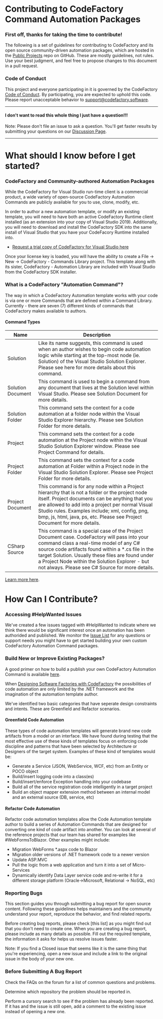 # Contributing to CodeFactory Command Automation Packages 

### First off, thanks for taking the time to contribute! 

The following is a set of guidelines for contributing to CodeFactory and its open source community-driven automation packages, which are hosted in the [Public Projects](https://github.com/CodeFactoryLLC/Public-Projects) repo on GitHub. These are mostly guidelines, not rules. Use your best judgment, and feel free to propose changes to this document in a pull request. 

### Code of Conduct 

This project and everyone participating in it is governed by the CodeFactory [Code of Conduct](https://github.com/CodeFactoryLLC/Public-Projects/blob/master/Code_Of_Conduct.md). By participating, you are expected to uphold this code. Please report unacceptable behavior to support@codefactory.software. 

***
#### I don't want to read this whole thing I just have a question!!! 

Note: Please don't file an issue to ask a question. You'll get faster results by submitting your questions on our [Discussion Page](https://github.com/CodeFactoryLLC/Public-Projects/discussions).
***

# What should I know before I get started? 

### CodeFactory and Community-authored Automation Packages 

While the CodeFactory for Visual Studio run-time client is a commercial product, a wide variety of open-source CodeFactory Automation Commands are publicly available for you to use, clone, modify, etc.  

In order to author a new automation template, or modify an existing template, you will need to have both an active CodeFactory Runtime client installed (as an extension into your copy of Visual Studio 2019). Additionally, you will need to download and install the CodeFactory SDK into the same install of Visual Studio that you have your CodeFacory Runtime installed into.

* [Request a trial copy of CodeFactory for Visual Studio here](https://www.codefactory.software/freetrial)

Once your license key is loaded, you will have the ability to create a File -> New -> CodeFactory - Commands Library project. This template along with its sister, CodeFactory - Automation Library are included with Visual Studio from the CodeFactory SDK installer.

### What is a CodeFactory "Automation Command"?

The way in which a CodeFactory Automation template works with your code is via one or more Commands that are defined within a Command Library. Currently - there are seven (7) different kinds of commands that CodeFactory makes available to authors. 

#### Command Types
Name | Description
-----|-------
Solution | Like its name suggests, this command is used when an author wishes to begin code automation logic while starting at the top-most node (ie. Solution) of the Visual Studio Solution Explorer. Please see here for more details about this command.
Solution Document | This command is used to begin a command from any document that lives at the Solution level within Visual Studio. Please see Solution Document for more details.
Solution Folder | This command sets the context for a code automation at a folder node within the Visual Studio Explorer hierarchy. Please see Solution Folder for more details.
Project | This command sets the context for a code automation at the Project node within the Visual Studio Solution Explorer window. Please see Project Command for details.
Project Folder | This command sets the context for a code automation at Folder within a Project node in the Visual Studio Solution Explorer. Please see Project Folder for more details.
Project Document | This command is for any node within a Project hierarchy that is not a folder or the project node itself. Project documents can be anything that you are allowed to add into a project per normal Visual Studio rules. Examples include; xml, config, png, bmp, js, html, java, ps, etc. Please see Project Document for more details.
CSharp Source | This command is a special case of the Project Document case. CodeFactory will pass into your command class a real-time model of any C# source code artifacts found within a *.cs file in the target Solution. Usually these files are found under a Project Node within the Solution Explorer - but not always. Please see C# Source for more details.

[Learn more here](http://docs.codefactory.software/guidance/overview-commands-intro.html).

# How Can I Contribute? 

### Accessing #HelpWanted Issues
We've created a few issues tagged with #HelpWanted to indicate where we think there would be significant interest once an automation has been authorided and published. We monitor the [Issue List](https://github.com/CodeFactoryLLC/Public-Projects/issues) for any questions or support needs you might have to get started building your own custom CodeFactory Automation Command packages.

### Build New or Improve Existing Packages?

A good primer on how to build a publish your own CodeFactory Automation Command is available [here](http://docs.codefactory.software/guidance/usage-intro.html).

When [Designing Software Factories with CodeFactory](http://docs.codefactory.software/guidance/design/intro.html)
the possibilities of code automation are only limited by the .NET framework and the imagination of the automation template author. 

We've identified two basic categories that have seperate design constraints and intents. These are Greenfield and Refactor scenarios.

#### Greenfield Code Automation
These types of code automation templates will generate brand new code artifacts from a model or an interface. We have found during testing that the most effective use of these kinds of templates focus on enforcing code discipline and patterns that have been selected by Architecture or Designers of the target system. Examples of these kind of templates would be:

* Generate a Service (JSON, WebService, WCF, etc) from an Entity or POCO object
* Build/insert logging code into a class(es)
* Build/insert/enforce Exception handling into your codebase
* Build all of the service registration code intelligently in a target project
* Build an object mapper extension method between an internal model and an external source (DB, service, etc)

#### Refactor Code Automation
Refactor code automation templates allow the Code Automation template author to build a series of Automation Commands that are designed for converting one kind of code artifact into another. You can look at several of the reference projects that our team has shared for examples like #WebFormsToBlazor. Other examples might include:

* Migration WebForms *.aspx code to Blazor
* Migration older versions of .NET framework code to a newer version
* Update ASP.MVC
* Pull the logic from a web application and turn it into a set of Micro-Services
* Dynamically identify Data Layer service code and re-write it for a different storage platform (Oracle->Microsoft, Relational -> NoSQL, etc)

### Reporting Bugs 

This section guides you through submitting a bug report for open source content. Following these guidelines helps maintainers and the community understand your report, reproduce the behavior, and find related reports. 

Before creating bug reports, please check [this list] as you might find out that you don't need to create one. When you are creating a bug report, please include as many details as possible. Fill out the required template, the information it asks for helps us resolve issues faster. 

Note: If you find a Closed issue that seems like it is the same thing that you're experiencing, open a new issue and include a link to the original issue in the body of your new one. 

### Before Submitting A Bug Report 

Check the FAQs on the forum for a list of common questions and problems. 

Determine which repository the problem should be reported in. 

Perform a cursory search to see if the problem has already been reported. If it has and the issue is still open, add a comment to the existing issue instead of opening a new one. 
